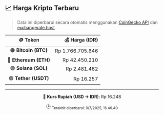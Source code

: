 

<!-- HARGA_KRIPTO -->
## 📈 Harga Kripto Terbaru

> Data ini diperbarui secara otomatis menggunakan [CoinGecko API](https://www.coingecko.com/) dan [exchangerate.host](https://exchangerate.host/)

<div align="center">

| 🪙 Token | 💰 Harga (IDR) |
|:------:|---------------:|
| 🟠 **Bitcoin (BTC)**   | Rp 1.766.705.646 |
| 🔵 **Ethereum (ETH)**  | Rp 42.450.210 |
| 🟣 **Solana (SOL)**    | Rp 2.481.462 |
| 🟢 **Tether (USDT)**   | Rp 16.257 |

---

💱 **Kurs Rupiah (USD → IDR)**: Rp 16.248

🕒 <sub>Terakhir diperbarui: 9/7/2025, 16.46.40</sub>

</div>
<!-- /HARGA_KRIPTO -->